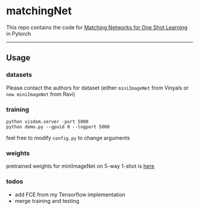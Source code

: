 # matchingNet
This repo contains the code for [Matching Networks for One Shot Learning](https://arxiv.org/abs/1606.04080) in Pytorch

-------------------------------------
## Usage

### datasets
Please contact the authors for dataset (either `miniImageNet` from Vinyals or `new miniImageNet` from Ravi)

### training
```
python visdom.server -port 5000
python demo.py --gpuid 0 --logport 5000
```
feel free to modify `config.py` to change arguments

### weights

pretrained weights for miniImageNet on 5-way 1-shot is [here](https://drive.google.com/file/d/1HPPLkSbPGgyzVfMUr3fyilhr0I3koZkK/view?usp=sharing)

### todos
* add FCE from my Tensorflow implementation
* merge training and testing

